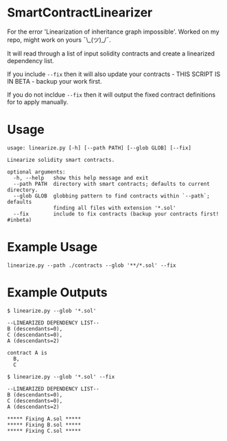 # SmartContractLinearizer
For the error 'Linearization of inheritance graph impossible'. Worked on my repo, might work on yours ¯\\\_(ツ)_/¯.

It will read through a list of input solidity contracts and create a linearized dependency list.

If you include `--fix` then it will also update your contracts - THIS SCRIPT IS IN BETA - backup your work first.

If you do not incldue `--fix` then it will output the fixed contract definitions for to apply manually.

# Usage
```
usage: linearize.py [-h] [--path PATH] [--glob GLOB] [--fix]

Linearize solidity smart contracts.

optional arguments:
  -h, --help   show this help message and exit
  --path PATH  directory with smart contracts; defaults to current directory.
  --glob GLOB  globbing pattern to find contracts within `--path`; defaults
               finding all files with extension '*.sol'
  --fix        include to fix contracts (backup your contracts first! #inbeta)
```

# Example Usage
```
linearize.py --path ./contracts --glob '**/*.sol' --fix
```

# Example Outputs
```
$ linearize.py --glob '*.sol'

--LINEARIZED DEPENDENCY LIST--
B (descendants=0),
C (descendants=0),
A (descendants=2)

contract A is
  B,
  C
```

```
$ linearize.py --glob '*.sol' --fix

--LINEARIZED DEPENDENCY LIST--
B (descendants=0),
C (descendants=0),
A (descendants=2)

***** Fixing A.sol *****
***** Fixing B.sol *****
***** Fixing C.sol *****
```

